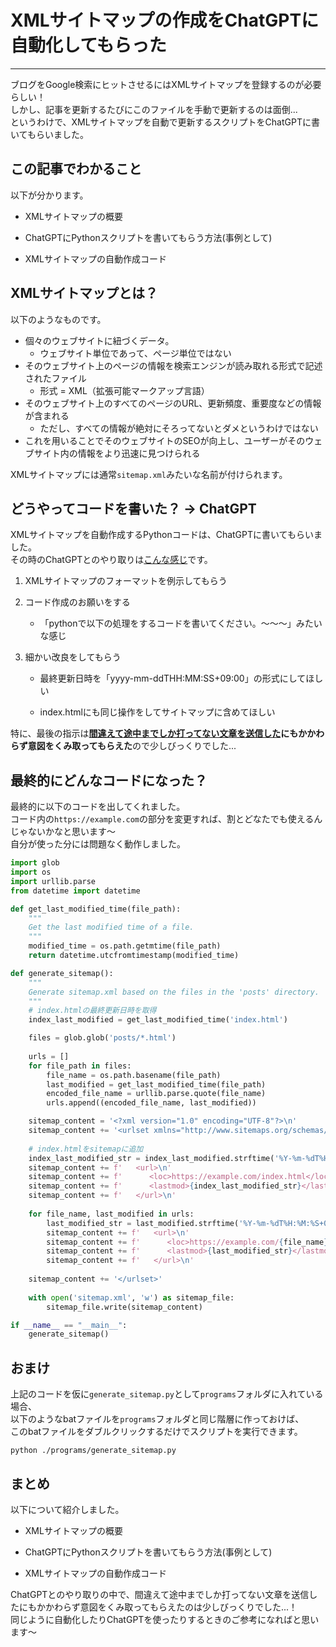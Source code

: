 # XMLサイトマップの作成をChatGPTに自動化してもらった
[](::tags::Web制作,Python,ChatGPT,RPA)

---

ブログをGoogle検索にヒットさせるにはXMLサイトマップを登録するのが必要らしい！  
しかし、記事を更新するたびにこのファイルを手動で更新するのは面倒...  
というわけで、XMLサイトマップを自動で更新するスクリプトをChatGPTに書いてもらいました。

## この記事でわかること
以下が分かります。

- XMLサイトマップの概要

- ChatGPTにPythonスクリプトを書いてもらう方法(事例として)
- XMLサイトマップの自動作成コード

## XMLサイトマップとは？
以下のようなものです。
- 個々のウェブサイトに紐づくデータ。
    - ウェブサイト単位であって、ページ単位ではない
- そのウェブサイト上のページの情報を検索エンジンが読み取れる形式で記述されたファイル
    - 形式 = XML（拡張可能マークアップ言語）
- そのウェブサイト上のすべてのページのURL、更新頻度、重要度などの情報が含まれる
    - ただし、すべての情報が絶対にそろってないとダメというわけではない
- これを用いることでそのウェブサイトのSEOが向上し、ユーザーがそのウェブサイト内の情報をより迅速に見つけられる

XMLサイトマップには通常`sitemap.xml`みたいな名前が付けられます。  


## どうやってコードを書いた？ → ChatGPT
XMLサイトマップを自動作成するPythonコードは、ChatGPTに書いてもらいました。  
その時のChatGPTとのやり取りは[こんな感じ](https://chat.openai.com/share/f60f65b1-b84a-4189-96b1-c6b175bae28b)です。  

1. XMLサイトマップのフォーマットを例示してもらう

1. コード作成のお願いをする
    - 「pythonで以下の処理をするコードを書いてください。～～～」みたいな感じ

1. 細かい改良をしてもらう
    - 最終更新日時を「yyyy-mm-ddTHH:MM:SS+09:00」の形式にしてほしい

    - index.htmlにも同じ操作をしてサイトマップに含めてほしい

特に、最後の指示は[**間違えて途中までしか打ってない文章を送信した**](https://chat.openai.com/share/f60f65b1-b84a-4189-96b1-c6b175bae28b#:~:text=%E3%81%93%E3%81%AE%E3%82%B3%E3%83%BC%E3%83%89%E3%81%AB%E4%BB%A5%E4%B8%8B%E3%81%AE%E6%A9%9F%E8%83%BD%E3%82%92%E4%BB%98%E3%81%91%E5%8A%A0%E3%81%88%E3%81%A6%E3%81%8F%E3%81%A0%E3%81%95%E3%81%84%E3%80%82%0A%0A%2D%20index.html%EF%BC%88%E3%81%93%E3%82%8C%E3%81%AFposts%E3%83%87%E3%82%A3%E3%83%AC%E3%82%AF%E3%83%88%E3%83%AA%E3%81%A7%E3%81%AF%E3%81%AA%E3%81%8F%E3%80%81python%E3%82%B9%E3%82%AF%E3%83%AA%E3%83%97%E3%83%88%E3%81%A8%E5%90%8C%E3%81%98%E3%83%87%E3%82%A3%E3%83%AC%E3%82%AF%E3%83%88%E3%83%AA%E3%81%AB%E3%81%82%E3%82%8B%EF%BC%89%E3%81%AB%E5%AF%BE%E3%81%97%E3%81%A6%E3%80%81posts%E3%83%87%E3%82%A3%E3%83%AC%E3%82%AF%E3%83%88%E3%83%AA%E5%86%85%E3%81%AE)**にもかかわらず意図をくみ取ってもらえた**ので少しびっくりでした...  

## 最終的にどんなコードになった？
最終的に以下のコードを出してくれました。  
コード内の`https://example.com`の部分を変更すれば、割とどなたでも使えるんじゃないかなと思います～  
自分が使った分には問題なく動作しました。  


```Python
import glob
import os
import urllib.parse
from datetime import datetime

def get_last_modified_time(file_path):
    """
    Get the last modified time of a file.
    """
    modified_time = os.path.getmtime(file_path)
    return datetime.utcfromtimestamp(modified_time)

def generate_sitemap():
    """
    Generate sitemap.xml based on the files in the 'posts' directory.
    """
    # index.htmlの最終更新日時を取得
    index_last_modified = get_last_modified_time('index.html')

    files = glob.glob('posts/*.html')
    
    urls = []
    for file_path in files:
        file_name = os.path.basename(file_path)
        last_modified = get_last_modified_time(file_path)
        encoded_file_name = urllib.parse.quote(file_name)
        urls.append((encoded_file_name, last_modified))

    sitemap_content = '<?xml version="1.0" encoding="UTF-8"?>\n'
    sitemap_content += '<urlset xmlns="http://www.sitemaps.org/schemas/sitemap/0.9">\n'
    
    # index.htmlをsitemapに追加
    index_last_modified_str = index_last_modified.strftime('%Y-%m-%dT%H:%M:%S+09:00')
    sitemap_content += f'   <url>\n'
    sitemap_content += f'      <loc>https://example.com/index.html</loc>\n'
    sitemap_content += f'      <lastmod>{index_last_modified_str}</lastmod>\n'
    sitemap_content += f'   </url>\n'
    
    for file_name, last_modified in urls:
        last_modified_str = last_modified.strftime('%Y-%m-%dT%H:%M:%S+09:00')
        sitemap_content += f'   <url>\n'
        sitemap_content += f'      <loc>https://example.com/{file_name}</loc>\n'
        sitemap_content += f'      <lastmod>{last_modified_str}</lastmod>\n'
        sitemap_content += f'   </url>\n'
    
    sitemap_content += '</urlset>'
    
    with open('sitemap.xml', 'w') as sitemap_file:
        sitemap_file.write(sitemap_content)

if __name__ == "__main__":
    generate_sitemap()

```

## おまけ
上記のコードを仮に`generate_sitemap.py`として`programs`フォルダに入れている場合、  
以下のようなbatファイルを`programs`フォルダと同じ階層に作っておけば、  
このbatファイルをダブルクリックするだけでスクリプトを実行できます。
```
python ./programs/generate_sitemap.py
```

## まとめ
以下について紹介しました。
- XMLサイトマップの概要

- ChatGPTにPythonスクリプトを書いてもらう方法(事例として)
- XMLサイトマップの自動作成コード
  
ChatGPTとのやり取りの中で、間違えて途中までしか打ってない文章を送信したにもかかわらず意図をくみ取ってもらえたのは少しびっくりでした...！  
同じように自動化したりChatGPTを使ったりするときのご参考になればと思います～
